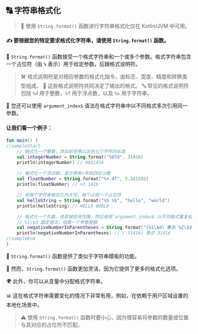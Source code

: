 ## 🔠 字符串格式化

> 🚫 使用 `String.format()` 函数进行字符串格式化仅在 Kotlin/JVM 中可用。

#### ✍️ 要根据您的特定要求格式化字符串，请使用 `String.format()` 函数。

🧵 `String.format()` 函数接受一个格式字符串和一个或多个参数。格式字符串包含一个占位符（由 `%` 表示）用于给定参数，后跟格式说明符。

> 🛠️ 格式说明符是对相应参数的格式化指令，由标志、宽度、精度和转换类型组成。
> 🔢 这些格式说明符共同决定了输出的格式。
> 🔤 常见的格式说明符包括 `%d` 用于整数，`%f` 用于浮点数，以及 `%s` 用于字符串。

🔁 您还可以使用 `argument_index$` 语法在格式字符串中以不同格式多次引用同一参数。




#### 让我们看一个例子：

```kotlin
fun main() {
//sampleStart
    // 格式化一个整数，添加前导零以达到七个字符的长度
    val integerNumber = String.format("%07d", 31416)
    println(integerNumber) // 0031416
    
    // 格式化一个浮点数，显示带有+号和四位小数
    val floatNumber = String.format("%+.4f", 3.141592)
    println(floatNumber) // +3.1416

    // 将两个字符串格式化为大写，每个占用一个占位符
    val helloString = String.format("%S %S", "hello", "world")
    println(helloString) // HELLO WORLD

    // 格式化一个负数，使其被括号包围，然后使用`argument_index$`以不同格式重复相同的数字（不带括号）
    // %1\$d 固定语法，指第一个参数整数
    val negativeNumberInParentheses = String.format("(%1\$d) 表示 %2\$d", -31416,31416)
    println(negativeNumberInParentheses) // (-31416) 表示 31416
//sampleEnd
}
```


🔁 `String.format()` 函数提供了类似于字符串模板的功能。

🔧 然而，`String.format()` 函数更加灵活，因为它提供了更多的格式化选项。

🌍 此外，你可以从变量中分配格式字符串。

📊 这在格式字符串需要变化的情况下非常有用，例如，在依赖于用户区域设置的本地化场景中。

> ⚠️ 使用 `String.format()` 函数时要小心，因为很容易将参数的数量或位置与其对应的占位符不匹配。
